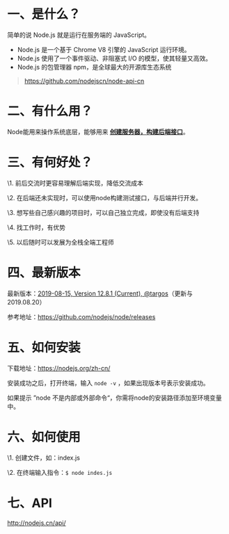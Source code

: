 # 一、是什么？

简单的说 Node.js 就是运行在服务端的 JavaScript。

- Node.js 是一个基于 Chrome V8 引擎的 JavaScript 运行环境。 
- Node.js 使用了一个事件驱动、非阻塞式 I/O 的模型，使其轻量又高效。 
- Node.js 的包管理器 npm，是全球最大的开源库生态系统

> <https://github.com/nodejscn/node-api-cn>

# 二、有什么用？

Node能用来操作系统底层，能够用来 <b><ins>创建服务器，构建后端接口</ins></b>。

# 三、有何好处？

\1. 前后交流时更容易理解后端实现，降低交流成本

\2. 在后端还未实现时，可以使用node构建测试接口，与后端并行开发。

\3. 想写些自己感兴趣的项目时，可以自己独立完成，即使没有后端支持

\4. 找工作时，有优势

\5. 以后随时可以发展为全栈全端工程师

# 四、最新版本

最新版本：[2019-08-15, Version 12.8.1 (Current), @targos](https://github.com/nodejs/node/releases/tag/v12.8.1)（更新与2019.08.20）

参考地址：<https://github.com/nodejs/node/releases>

# 五、如何安装

下载地址：<https://nodejs.org/zh-cn/>

安装成功之后，打开终端，输入 `node -v` ，如果出现版本号表示安装成功。

如果提示 ”node 不是内部或外部命令“，你需将node的安装路径添加至环境变量中。

# 六、如何使用

\1. 创建文件，如：index.js

\2. 在终端输入指令：`$ node indes.js`

# 七、API

 <http://nodejs.cn/api/>















